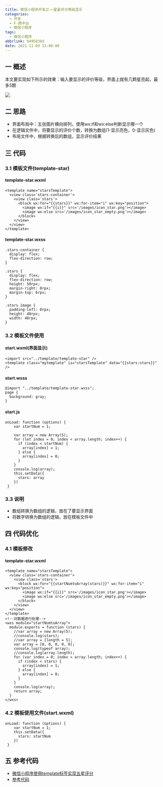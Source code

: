 ```yaml
---
title: 微信小程序开发之——星星评分等级显示
categories:
  - 开发
  - F-跨平台
  - 微信小程序
tags:
  - 微信小程序
abbrlink: 9495838d
date: 2021-11-09 13:00:00
---
```

## 一 概述

本文要实现如下所示的效果：输入要显示的评价等级，界面上就有几颗星亮起，最多5颗

![][1]

<!--more-->

## 二 思路

* 界面布局中：五张图片横向排列，使用wx:if和wx:else判断显示哪一个
* 在逻辑文件中，将要显示的评价个数，转换为数组(1-显示亮色，0-显示灰色)
* 布局文件中，根据转换后的数组，显示评价结果

## 三 代码

### 3.1 模板文件(template-star)

#### template-star.wxml

```
<template name="starsTemplate">
  <view class='stars-container'>
    <view class='stars'>
      <block wx:for="{{stars}}" wx:for-item="i" wx:key="position">
        <image wx:if="{{i}}" src='/images/icon_star.png'></image>
        <image wx:else src='/images/icon_star_empty.png'></image>
      </block>
    </view>
  </view>
</template>
```

#### template-star.wxss

```
.stars-container {
  display: flex;
  flex-direction: row;
}

.stars {
  display: flex;
  flex-direction: row;
  height: 50rpx;
  margin-right: 0rpx;
  margin-top: 6rpx;
}

.stars image {
  padding-left: 0rpx;
  height: 40rpx;
  width: 40rpx;
}
```

### 3.2 模板文件使用

#### start.wxml(界面显示)

```
<import src="../template/template-star" />
<template class="mytemplate" is="starsTemplate" data="{{stars:stars}}" />
```

#### start.wxss

```
@import "../template/template-star.wxss";
page {
  background: gray;
}
```

#### start.js

```
onLoad: function (options) {
    var startNum = 1;

    var array = new Array(5);
    for (let index = 0; index < array.length; index++) {
      if (index < startNum) {
        array[index] = 1;
      } else {
        array[index] = 0;
      }
    }
    console.log(array);
    this.setData({
      stars: array
    })
 }   
```

### 3.3 说明

* 数组转换为数组的逻辑，放在了要显示界面
* 将数字转换为数组的逻辑，放在模板文件中

## 四 代码优化

### 4.1 模板修改

#### template-star.wxml

```
<template name="starsTemplate">
  <view class='stars-container'>
    <view class='stars'>
      <block wx:for="{{startNumtoArray(stars)}}" wx:for-item="i" wx:key="position">
        <image wx:if="{{i}}" src='/images/icon_star.png'></image>
        <image wx:else src='/images/icon_star_empty.png'></image>
      </block>
    </view>
  </view>
</template>
<!--对数据进行处理-->
<wxs module="startNumtoArray">
  module.exports = function (stars) {
    //var array = new Array(5);
    //console.log(stars);
    //var array = [length = 5];
    var array = [0, 0, 0, 0, 0];
    console.log(typeof array);
    //console.log(array.length);
    for (var index = 0; index < array.length; index++) {
      if (index < stars) {
        array[index] = 1;
      } else {
        array[index] = 0;
      }
    }
    console.log(array);
    return array;
  }
</wxs>
```

### 4.2 模板使用文件(start.wxml)

```
onLoad: function (options) {
    var startNum = 1;
    this.setData({
      stars: startNum
    })
 }   
```

## 五 参考代码

* [微信小程序使用template标签实现五星评分](https://blog.csdn.net/qq_19707091/article/details/79300031)
* [参考代码](https://download.csdn.net/download/Calvin_zhou/39004893)



[1]:https://jsd.onmicrosoft.cn/gh/PGzxc/CDN/blog-wechat/wechat-start-num-preview.png

